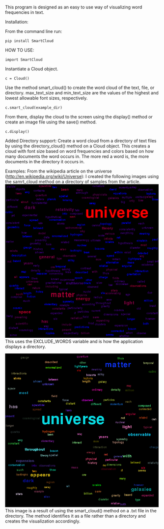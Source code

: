 This program is designed as an easy to use way of visualizing word frequencies in text.

Installation:

From the command line run:

```
pip install SmartCloud
```

HOW TO USE:

```
import SmartCloud
```

Instantiate a Cloud object.

```
c = Cloud()
```

Use the method smart_cloud() to create the word cloud of the text, file, or directory. 
max_text_size and min_text_size are the values of the highest and lowest allowable font sizes, respectively.

```
c.smart_cloud(example_dir)
```

From there, display the cloud to the screen using the display() method or create an image file using the save() method.

```
c.display()
```

Added Directory support:
Create a word cloud from a directory of text files by using the directory_cloud() method on a Cloud object.
This creates a cloud with font size based on word frequencies and colors based on how many documents the word occurs in.
The more red a word is, the more documents in the directory it occurs in.

Examples:
From the wikipedia article on the universe (http://en.wikipedia.org/wiki/Universe):
I created the following images using the samrt_cloud method on a directory of samples from the article.
![alt tag](https://github.com/NickMonzillo/SmartCloud/blob/master/SmartCloud/media/exclude_dir.png)
This uses the EXCLUDE_WORDS variable and is how the application displays a directory.

![alt tag](https://github.com/NickMonzillo/SmartCloud/blob/master/SmartCloud/media/exclude_text.png)
This image is a result of using the smart_cloud() method on a .txt file in the directory. 
The method identifies it as a file rather than a directory and creates the visualization accordingly.
